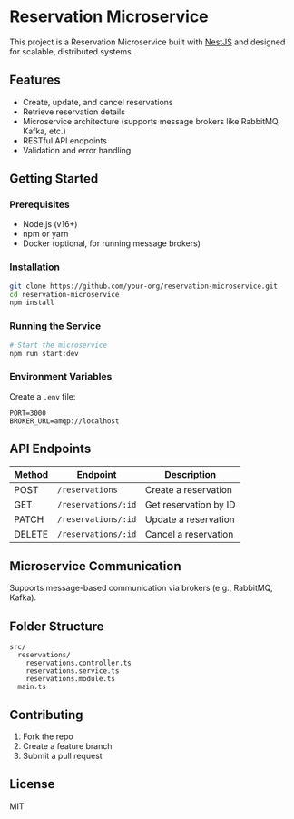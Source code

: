 # Reservation Microservice

This project is a Reservation Microservice built with [NestJS](https://nestjs.com/) and designed for scalable, distributed systems.

## Features

- Create, update, and cancel reservations
- Retrieve reservation details
- Microservice architecture (supports message brokers like RabbitMQ, Kafka, etc.)
- RESTful API endpoints
- Validation and error handling

## Getting Started

### Prerequisites

- Node.js (v16+)
- npm or yarn
- Docker (optional, for running message brokers)

### Installation

```bash
git clone https://github.com/your-org/reservation-microservice.git
cd reservation-microservice
npm install
```

### Running the Service

```bash
# Start the microservice
npm run start:dev
```

### Environment Variables

Create a `.env` file:

```env
PORT=3000
BROKER_URL=amqp://localhost
```

## API Endpoints

| Method | Endpoint            | Description           |
| ------ | ------------------- | --------------------- |
| POST   | `/reservations`     | Create a reservation  |
| GET    | `/reservations/:id` | Get reservation by ID |
| PATCH  | `/reservations/:id` | Update a reservation  |
| DELETE | `/reservations/:id` | Cancel a reservation  |

## Microservice Communication

Supports message-based communication via brokers (e.g., RabbitMQ, Kafka).

## Folder Structure

```
src/
  reservations/
    reservations.controller.ts
    reservations.service.ts
    reservations.module.ts
  main.ts
```

## Contributing

1. Fork the repo
2. Create a feature branch
3. Submit a pull request

## License

MIT
